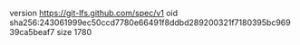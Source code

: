 version https://git-lfs.github.com/spec/v1
oid sha256:243061999ec50ccd7780e66491f8ddbd289200321f7180395bc96939ca5beaf7
size 1780
